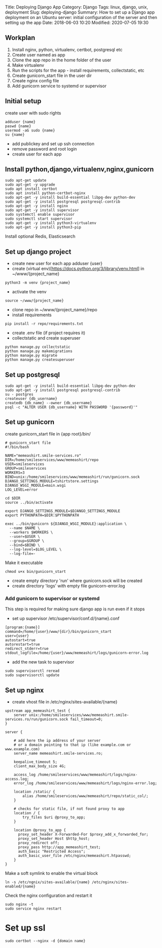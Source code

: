 Title: Deploying Django App
Category: Django
Tags: linux, django, unix, deployment
Slug: deploying-django
Summary: How to set up a Django app deployment on an Ubuntu server: initial configuration of the server and then setting up the app
Date: 2018-06-03 10:20
Modified: 2020-07-05 19:30

## Workplan
1. Install nginx, python, virtualenv, certbot, postgresql etc
2. Create user named as app
3. Clone the app repo in the home folder of the user
4. Make virtualenv
5. Run the scripts for the app - install requirements, collectstatic, etc
6. Create gunicorn_start file in the user dir
7. Create nginx config file
8. Add gunicorn service to systemd or supervisor

## Initial setup
create user with sudo rights
```shell
adduser {name}
paswd {name}
usermod -aG sudo {name}
su {name}
```
- add publickey and set up ssh connection
- remove password and root login
- create user for each app

## Install python,django,virtualenv,nginx,gunicorn
```shell
sudo apt-get update
sudo apt-get -y upgrade
sudo apt install certbot
sudo apt install python-certbot-nginx
sudo apt-get -y install build-essential libpq-dev python-dev
sudo apt-get -y install postgresql postgresql-contrib
sudo apt-get -y install nginx
sudo apt-get -y install supervisor
sudo systemctl enable supervisor
sudo systemctl start supervisor
sudo apt-get -y install python3-virtualenv
sudo apt-get -y install python3-pip
```
Install optional Redis, Elasticsearch

## Set up django project
- create new user for each app
adduser {user}
- create (virtual env)[https://docs.python.org/3/library/venv.html] in ~/www/{project_name}
```shell
python3 -m venv {project_name}
```
- activate the venv 
```shell
source ~/www/{project_name}
```
- clone repo in ~/www/{project_name}/repo
- install requirements
```shell
pip install -r repo/requirements.txt
```

- create .env file (if project requires it)
- collectstatic and create superuser

```shell
python manage.py collectstatic
python manage.py makemigrations
python manage.py migrate
python manage.py createsuperuser
```

## Set up postgresql
```shell
sudo apt-get -y install build-essential libpq-dev python-dev
sudo apt-get -y install postgresql postgresql-contrib
su - postgres
createuser {db_username}
createdb {db_name} --owner {db_username}
psql -c "ALTER USER {db_username} WITH PASSWORD '{password}'"
```


## Set up gunicorn
create gunicorn_start file in {app root}/bin/

```shell
# gunicorn_start file
#!/bin/bash

NAME="memeashirt.smile-services.ro"
DIR=/home/smileservices/www/memeashirt/repo
USER=smileservices
GROUP=smileservices
WORKERS=3
BIND=unix:/home/smileservices/www/memeashirt/run/gunicorn.sock
DJANGO_SETTINGS_MODULE=tshirtstore.settings
DJANGO_WSGI_MODULE=main.wsgi
LOG_LEVEL=error

cd $DIR
source ../bin/activate

export DJANGO_SETTINGS_MODULE=$DJANGO_SETTINGS_MODULE
export PYTHONPATH=$DIR:$PYTHONPATH

exec ../bin/gunicorn ${DJANGO_WSGI_MODULE}:application \
  --name $NAME \
  --workers $WORKERS \
  --user=$USER \
  --group=$GROUP \
  --bind=$BIND \
  --log-level=$LOG_LEVEL \
  --log-file=-
```

Make it executable

```shell
chmod u+x bin/gunicorn_start
```
- create empty directory 'run' where gunicorn.sock will be created
- create directory 'logs' with empty file gunicorn-error.log

### Add gunicorn to supervisor or systemd
This step is required for making sure django app is run even if it stops
- set up supervisor /etc/supervisor/conf.d/{name}.conf

```shell
[program:{name}]
command=/home/{user}/www/{dir}/bin/gunicorn_start
user={user}
autostart=true
autorestart=true
redirect_stderr=true
stdout_logfile=/home/{user}/www/memeashirt/logs/gunicorn-error.log
```

- add the new task to supervisor

```shell
sudo supervisorctl reread
sudo supervisorctl update
```

## Set up nginx
- create vhost file in /etc/nginx/sites-available/{name}

```shell
upstream app_memeashirt_test {                                                                    
    server unix:/home/smileservices/www/memeashirt.smile-services.ro/run/gunicorn.sock fail_timeout=0;
}                                                                                                 
                                                                                                  
server {                                                                                          
                                                                                                  
    # add here the ip address of your server                                                      
    # or a domain pointing to that ip (like example.com or www.example.com)                       
    server_name memeashirt.smile-services.ro;                                                     
                                                                                                  
    keepalive_timeout 5;                                                                          
    client_max_body_size 4G;                                                                      
                                                                                                  
    access_log /home/smileservices/www/memeashirt/logs/nginx-access.log;                          
    error_log /home/smileservices/www/memeashirt/logs/nginx-error.log;                            
                                                                                                  
    location /static/ {                                                                           
        alias /home/smileservices/www/memeashirt/repo/static_col/;                                
    }                                                                                             
                                                                                                  
    # checks for static file, if not found proxy to app                                           
    location / {                                                                                  
        try_files $uri @proxy_to_app;                                                             
    }                                                                                             
                                                                                                  
    location @proxy_to_app {                                                                      
      proxy_set_header X-Forwarded-For $proxy_add_x_forwarded_for;                                
      proxy_set_header Host $http_host;                                                           
      proxy_redirect off;                                                                         
      proxy_pass http://app_memeashirt_test;                                                      
      auth_basic "Restricted Access";                                                             
      auth_basic_user_file /etc/nginx/memeashirt.htpasswd;                                        
    }                                                                                             
}                                                                                                 
```

Make a soft symlink to enable the virtual block 
```shell
ln -s /etc/ngnix/sites-available/{name} /etc/nginx/sites-enabled/{name}
```

Check the nginx configuration and restart it
```shell
sudo nginx -t
sudo service nginx restart
```

# Set up ssl
```shell
sudo certbot --nginx -d {domain name} 
```
